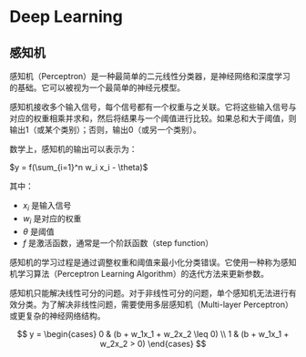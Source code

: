 # Deep Learning

## 感知机

感知机（Perceptron）是一种最简单的二元线性分类器，是神经网络和深度学习的基础。它可以被视为一个最简单的神经元模型。

感知机接收多个输入信号，每个信号都有一个权重与之关联。它将这些输入信号与对应的权重相乘并求和，然后将结果与一个阈值进行比较。如果总和大于阈值，则输出1（或某个类别）；否则，输出0（或另一个类别）。

数学上，感知机的输出可以表示为：

$y = f(\sum_{i=1}^n w_i x_i - \theta)$

其中：
- $x_i$ 是输入信号
- $w_i$ 是对应的权重
- $\theta$ 是阈值
- $f$ 是激活函数，通常是一个阶跃函数（step function）

感知机的学习过程是通过调整权重和阈值来最小化分类错误。它使用一种称为感知机学习算法（Perceptron Learning Algorithm）的迭代方法来更新参数。

感知机只能解决线性可分的问题。对于非线性可分的问题，单个感知机无法进行有效分类。为了解决非线性问题，需要使用多层感知机（Multi-layer Perceptron）或更复杂的神经网络结构。

$$
y = 
\begin{cases}
0 & (b + w_1x_1 + w_2x_2 \leq 0) \\
1 & (b + w_1x_1 + w_2x_2 > 0)
\end{cases}
$$
